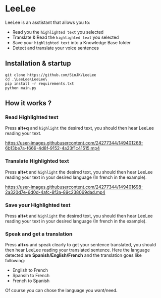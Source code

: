 # LeeLee

LeeLee is an asstistant that allows you to:

- Read you the `highlighted text` you selected
- Translate & Read the `highlighted text` you selected
- Save your `highlighted text` into a Knowledge Base folder
- Detect and translate your voice sentences

## Installation & startup

```dos
git clone https://github.com/SinJK/LeeLee  
cd .\LeeLee\LeeLee\
pip install -r requirements.txt
python main.py
```

## How it works ?

### Read Highlighted text
Press **alt+q** and `highlight` the desired text, you should then hear LeeLee reading your text.

https://user-images.githubusercontent.com/24277344/149401268-6b13be7a-f669-4d8f-9152-4a23f1c41515.mp4

### Translate Highlighted text

Press **alt+t** and `highlight` the desired text, you should then hear LeeLee reading your text in your desired language (In french in the example).  

https://user-images.githubusercontent.com/24277344/149401698-2a320d7e-6d0d-4afc-8f3a-89c238069dad.mp4

### Save your Highlighted text

Press **alt+t** and `highlight` the desired text, you should then hear LeeLee reading your text in your desired language (In french in the example).



### Speak and get a translation
Press **alt+s** and speak clearly to get your sentence translated, you should then hear LeeLee reading your translated sentence.
Here the language detected are **Spanish/English/French** and the translation goes like following:

- English to French
- Spansih to French
- French to Spanish

Of course you can chose the language you want/need.
